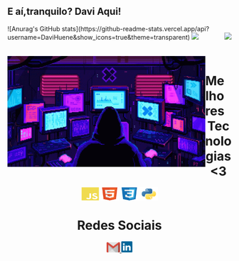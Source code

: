 ## E aí,tranquilo? Davi Aqui!

<div>
![Anurag's GitHub stats](https://github-readme-stats.vercel.app/api?username=DaviHuene&show_icons=true&theme=transparent)
<img height="180em" src="https://github-readme-stats.vercel.app/api?username=DaviHuene&show_icons=true&theme=midnight-purple&include_all_commits=true&count_private=true"/>
<img align="right" height="180em" src="https://github-readme-stats.vercel.app/api/top-langs/?username=DaviHuene&layout=compact&langs_count=16&theme=midnight-purple"/>


</div>
<br>

<div  align="center"> 
  <div style="display: inline_block"><br>
    <img align="left" height="250" alt="coding-time" src="pixels-neon.gif">
    <h1 align="center">Melhores Tecnologias <3</h1>
    <img align="center" height="30" width="40" alt="js-icon"  src="https://raw.githubusercontent.com/devicons/devicon/master/icons/javascript/javascript-plain.svg">
    <img align="center" height="30" width="40" alt="html-icon" src="https://raw.githubusercontent.com/devicons/devicon/master/icons/html5/html5-original.svg">
    <img align="center" height="30" width="40" alt="css-icon" src="https://raw.githubusercontent.com/devicons/devicon/master/icons/css3/css3-original.svg">
     <img align="center" height="30" width="40" alt="python-icon" src="https://raw.githubusercontent.com/devicons/devicon/master/icons/python/python-original.svg">

</div>
    
  
  <h1 align="center">Redes Sociais</h1>
    <a href = "mailto: daviangelohuene2021@gmail.com">
      <img width="30" src="gmail.svg">
    </a>
    <a href = "https://www.linkedin.com/in/davi-ângelo-martins-paes-huene-b41031208/">
      <img width="25" src="linkedin.svg">
    </a>
   
</div>
  


